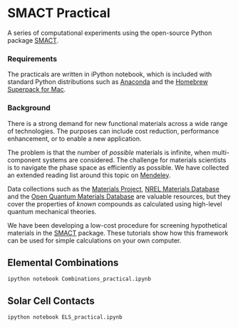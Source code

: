 # SMACT Practical
A series of computational experiments using the open-source Python package [SMACT](https://github.com/WMD-group/smact).

### Requirements
The practicals are written in iPython notebook, which is included with standard Python distributions such as [Anaconda](https://www.continuum.io/downloads) and the [Homebrew Superpack for Mac](http://stronginference.com/ScipySuperpack/).

### Background
There is a strong demand for new functional materials across a wide range of technologies. The purposes can include cost reduction, performance enhancement, or to enable a new application. 

The problem is that the number of *possible* materials is infinite, when multi-component systems are considered. The challenge for materials scientists is to navigate the phase space as efficiently as possible. We have collected an extended reading list around this topic on [Mendeley](https://www.mendeley.com/groups/8113991/materials-design/overview/). 

Data collections such as the [Materials Project](https://www.materialsproject.org), [NREL Materials Database](http://materials.nrel.gov) and the [Open Quantum Materials Database](http://oqmd.org) are valuable resources, but they cover the properties of *known* compounds as calculated using high-level quantum mechanical theories.

We have been developing a low-cost procedure for screening hypothetical materials in the [SMACT](https://github.com/WMD-group/SMACT) package. These tutorials show how this framework can be used for simple calculations on your own computer. 

## Elemental Combinations
```
ipython notebook Combinations_practical.ipynb
```

## Solar Cell Contacts
```
ipython notebook ELS_practical.ipynb
```
